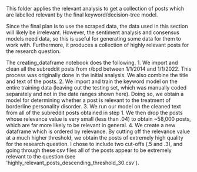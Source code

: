 This folder applies the relevant analysis to get a collection of posts which are labelled relevant by the final keyword/decision-tree model.

Since the final plan is to use the scraped data, the data used in this section will likely be irrelevant. However, the sentiment analysis and consensus models need data, so this is useful for generating some data for them to work with. Furthermore, it produces a collection of highly relevant posts for the research question.

The creating_dataframe notebook does the following.
    1. We import and clean all the subreddit posts from r/bpd between 1/1/2014 and 1/1/2022. This process was originally done in the initial analysis. We also combine the title and text of the posts.
    2. We import and train the keyword model on the entire training data (leaving out the testing set, which was manually coded separately and not in the date ranges shown here). Doing so, we obtain a model for determining whether a post is relevant to the treatment of borderline personality disorder.
    3. We run our model on the cleaned text from all of the subreddit posts obtained in step 1. We then drop the posts whose relevance value is very small (less than .04) to obtain ~58,000 posts, which are far more likely to be relevant in general.
    4. We create a new dataframe which is ordered by relevance. By cutting off the relevance value at a much higher threshold, we obtain the posts of extremely high quality for the research question. I chose to include two cut-offs (.5 and .3), and going through these csv files all of the posts appear to be extremely relevant to the question (see 'highly_relevant_posts_descending_threshold_30.csv').